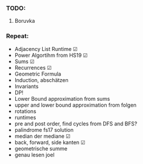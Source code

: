  ### TODO: 
1. Boruvka



### Repeat:
- Adjacency List Runtime &#x2611;
- Power Algortihm from HS19 &#x2611;
- Sums &#x2611;
- Recurrences &#x2611;
- Geometric Formula
- Induction, abschätzen
- Invariants
- DP!
- Lower Bound approximation from sums 
- upper and lower bound approximation from folgen
- rotations
- runtimes
- pre and post order, find cycles from DFS and BFS?
- palindrome fs17 solution
- median der mediane &#x2611;
- back, forward, side kanten &#x2611;
- geometrische summe
- genau lesen joel




